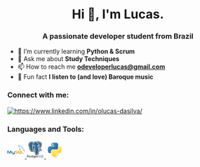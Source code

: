 <h1 align="center">Hi 👋, I'm Lucas.</h1>
<h3 align="center">A passionate developer student from Brazil</h3>

- 🌱 I’m currently learning **Python & Scrum**
- 💬 Ask me about **Study Techniques**
- 📫 How to reach me **odeveloperlucas@gmail.com**
- 🎻 Fun fact **I listen to (and love) Baroque music**

<h3 align="left">Connect with me:</h3>
<p align="left">
<a href="https://www.linkedin.com/in/olucas-dasilva/" target="blank"><img align="center" src="https://raw.githubusercontent.com/rahuldkjain/github-profile-readme-generator/master/src/images/icons/Social/linked-in-alt.svg" alt="https://www.linkedin.com/in/olucas-dasilva/" height="30" width="40" /></a>
</p>

<h3 align="left">Languages and Tools:</h3>
<p align="left"> <a href="https://www.mysql.com/" target="_blank" rel="noreferrer"> <img src="https://raw.githubusercontent.com/devicons/devicon/master/icons/mysql/mysql-original-wordmark.svg" alt="mysql" width="40" height="40"/> </a> <a href="https://www.postgresql.org" target="_blank" rel="noreferrer"> <img src="https://raw.githubusercontent.com/devicons/devicon/master/icons/postgresql/postgresql-original-wordmark.svg" alt="postgresql" width="40" height="40"/> </a> <a href="https://www.python.org" target="_blank" rel="noreferrer"> <img src="https://raw.githubusercontent.com/devicons/devicon/master/icons/python/python-original.svg" alt="python" width="40" height="40"/> </a> </p>
